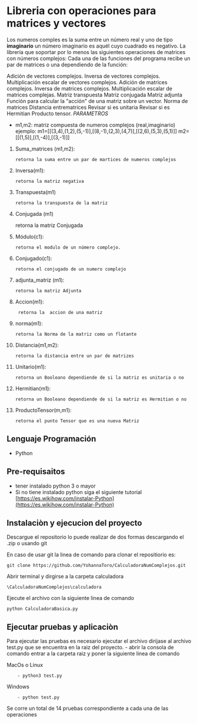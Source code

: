 ﻿# Libreria con operaciones para matrices y vectores 


Los numeros comples es la suma entre un número real y uno de tipo **imaginario**  un número imaginario es aquél cuyo cuadrado es negativo.
La librería que soportar por lo menos las siguientes operaciones de matrices con números complejos:
Cada una de las funciones del programa recibe un par de matrices o una dependiendo de la función:

Adición de vectores complejos.
Inversa de vectores complejos.
Multiplicación escalar de vectores complejos.
Adición de matrices complejos.
Inversa de matrices complejos.
Multiplicación escalar de matrices complejas.
Matriz transpuesta
Matriz conjugada
Matriz adjunta
Función para calcular la "acción" de una matriz sobre un vector.
Norma de matrices
Distancia entrematrices
Revisar si es unitaria
Revisar si es Hermitian
Producto tensor.
*PARAMETROS*

* m1,m2: matriz compuesta de numeros complejos (real,imaginario)	
ejemplo:
m1=[[(3,4),(1,2),(5,-1)],[(8,-1),(2,3),(4,7)],[(2,6),(5,3),(5,1)]]
m2=[[(1,5)],[(1,-4)],[(3,-1)]]

1.  Suma_matrices (m1,m2): 

		retorna la suma entre un par de martices de numeros complejos
2.  Inversa(m1): 

		retorna la matriz negativa

	
4.  Transpuesta(m1)

		retorna la transpuesta de la matriz 
5.   Conjugada (m1)

		retorna la matriz Conjugada
	
	
6.  Módulo(c1): 

		retorna el modulo de un número complejo.
	
7.  Conjugado(c1):

		retorna el conjugado de un numero complejo

8.  adjunta_matriz (m1): 

		retorna la matriz Adjunta


9. Accion(m1): 

		retorna la  accion de una matriz
		
10. norma(m1): 

		retorna la Norma de la matriz como un flotante
		
11. Distancia(m1,m2): 

		retorna la distancia entre un par de matrizes
12. Unitario(m1): 

		retorna un Booleano dependiende de si la matriz es unitaria o no
13. Hermitian(m1): 

		retorna un Booleano dependiende de si la matriz es Hermitian o no
14. ProductoTensor(m,m1): 

		retorna el punto Tensor que es una nueva Matriz


## Lenguaje Programación
* Python
## Pre-requisaitos
* tener instalado python 3 o mayor
* Si no tiene instalado python siga el siguiente tutorial [https://es.wikihow.com/instalar-Python](https://es.wikihow.com/instalar-Python)
## Instalaciòn y ejecucion del proyecto
Descargue el repositorio lo puede realizar de dos formas descargando el .zip o usando git 

En caso de usar git la linea de comando para clonar el repositiorio es:

```
git clone https://github.com/YohannaToro/CalculadoraNumComplejos.git
```

Abrir terminal y dirgirse a la carpeta calculadora

```
\CalculadoraNumComplejos\calculadora
```
Ejecute el archivo con la siguiente linea de comando

```
python CalculadoraBasica.py
```

##  Ejecutar pruebas y aplicaciòn
Para ejecutar las pruebas es necesario ejecutar el archivo dirijase al archivo test.py que se encuentra en la raiz del proyecto.
	- abrir la consola de comando entrar a la carpeta raiz y poner la siguiente linea de comando
	
MacOs o Linux
	
		- python3 test.py
	
Windows
		
		- python test.py
Se corre un total de 14 pruebas correspondiente a cada una de las operaciones
